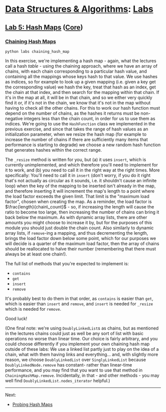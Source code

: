 # [Data Structures & Algorithms](https://github.com/bertie-wheen/dsa-2023-4/blob/trunk/README.md): [Labs](https://github.com/bertie-wheen/dsa-2023-4/blob/trunk/labs/README.md)

## [Lab 5: Hash Maps](https://github.com/bertie-wheen/dsa-2023-4/blob/trunk/labs/lab5/README.md) ([Core](https://github.com/bertie-wheen/dsa-2023-4/blob/trunk/labs/lab5/core/README.md))

### [Chaining Hash Maps](https://github.com/bertie-wheen/dsa-2023-4/blob/trunk/labs/lab5/core/chaining_hash_map/README.md)
```shell
python labs chaining_hash_map
```

In this exercise, we're implementing a hash map - again, what the lectures call a hash _table_ - using the chaining
approach, where we have an array of chains, with each chain corresponding to a particular hash value, and containing all
the mappings whose keys hash to that value. We use hashes as indices, so for example to look up a given mapping (i.e.
given a key get the corresponding value) we hash the key, treat that hash as an index, get the chain at that index, and
then search for the mapping within that chain. If it's in the map at all, it will be in that chain, and so we either
very quickly find it or, if it's not in the chain, we know that it's not in the map without having to check all the
other chains. For this to work our hash function must depend on the number of chains, as the hashes it returns must be
non-negative integers less than the chain count, in order for us to use them as indices. We're going to use the
`HashFunction` class we implemented in the previous exercise, and since that takes the range of hash values as an
initialization parameter, when we resize the hash map (for example to increase the number of chains if there are
sufficiently many items that performance is starting to degrade) we choose a new random hash function that generates
hashes within the correct range.

The `_resize` method is written for you, but (a) it uses `insert`, which is currently unimplemented, and which therefore
you'll need to implement for it to work, and (b) you need to call it in the right way at the right times. More
specifically: You'll need to call it in `insert` (don't worry, if you do it right that's not actually as circular as it
sounds, i.e. it shouldn't cause an infinite loop) when the key of the mapping to be inserted isn't already in the map,
and therefore inserting it will increment the map's length to a point where the load factor exceeds the given limit.
That limit is the "maximum load factor", chosen when creating the map. As a reminder, the load factor is
$\frac{length}{chain\_count}$ - so, if increasing the length will cause the ratio to become too large, then increasing
the number of chains can bring it back below the maximum. As with dynamic array lists, there are other amounts you might
choose to increase it by, but for the purposes of this module you should just double the chain count. Also similarly to
dynamic array lists, if `remove`-ing a mapping, and thus decrementing the length, brings the load factor down below some
point, which for our purposes we will decide is a quarter of the maximum load factor, then the array of chains should be
reallocated to halve their number (remembering that there must always be at least one chain!).

The full list of methods that you're expected to implement is:
- `contains`
- `get`
- `insert`
- `remove`

It's probably best to do them in that order, as `contains` is easier than `get`, which is easier than `insert` and
`remove`, and `insert` is needed for `_resize` which is needed for `remove`.

Good luck!

(One final note: we're using `DoublyLinkedList`s as chains, but as mentioned in the lectures chains could just as well
be any sort of list with basic operations no worse than linear time. Our choice is fairly arbitrary, and you could
choose differently if you implement your own chaining hash map outside of these labs: We use a linked list partly just
to play on the idea of a chain, what with them having links and everything... and, with slightly more reason, we choose
`DoublyLinkedList` over `SinglyLinkedList` because `DoublyLinkedNode.remove` has constant- rather than linear-time
performance, and you may find that you want to use that method in `ChainingHashMap.remove`. Incidentally, in that -
and other methods - you may well find `DoublyLinkedList.nodes_iterator` helpful.)

---

Next:
- [Probing Hash Maps](https://github.com/bertie-wheen/dsa-2023-4/blob/trunk/labs/lab5/core/probing_hash_map/README.md)
